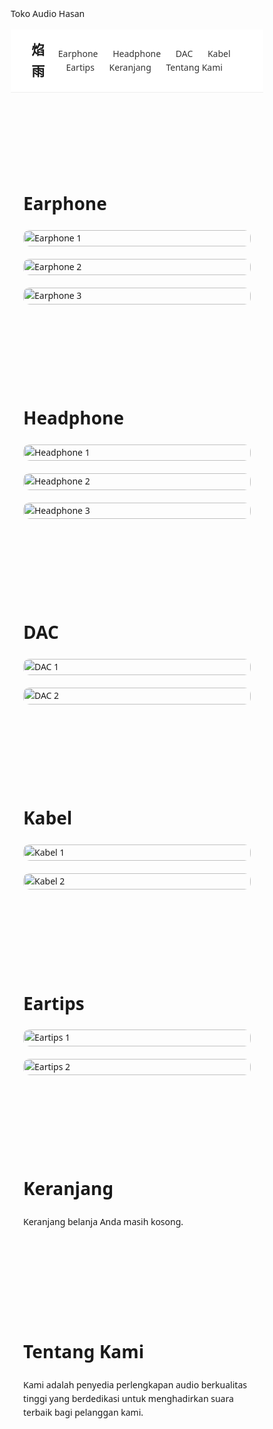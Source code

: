 Toko Audio Hasan
<html lang="id">
<head>
  <meta charset="UTF-8">
  <meta name="viewport" content="width=device-width, initial-scale=1.0">
  <title>Marketplace Audio</title>
  <style>
    * { margin: 0; padding: 0; box-sizing: border-box; scroll-behavior: smooth; }
    body { font-family: 'Segoe UI', sans-serif; line-height: 1.6; }
    header {
      position: sticky; top: 0; z-index: 999;
      background: white; padding: 1rem 2rem;
      display: flex; justify-content: space-between; align-items: center;
      border-bottom: 1px solid #eee;
    }
    .logo { font-size: 1.5em; font-weight: bold; }
    nav a {
      margin: 0 10px; text-decoration: none; color: #333; font-weight: 500;
    }
    section { padding: 60px 20px; }
    h2 { font-size: 2em; margin-bottom: 20px; }
    .product-grid {
      display: grid;
      grid-template-columns: repeat(auto-fit, minmax(200px, 1fr));
      gap: 20px;
    }
    .product-grid img {
      width: 100%; border-radius: 10px;
    }
    .container { max-width: 1200px; margin: 0 auto; }
  </style>
</head>
<body>
  <header>
    <div class="logo">焰雨</div>
    <nav>
      <a href="#earphone">Earphone</a>
      <a href="#headphone">Headphone</a>
      <a href="#dac">DAC</a>
      <a href="#kabel">Kabel</a>
      <a href="#eartips">Eartips</a>
      <a href="#keranjang">Keranjang</a>
      <a href="#tentang">Tentang Kami</a>
    </nav>
  </header>

  <section id="earphone">
    <div class="container">
      <h2>Earphone</h2>
      <div class="product-grid">
        <img src="https://ae01.alicdn.com/kf/Sfbd07154d4624730a4091b0728cb4044Q.jpg" alt="Earphone 1">
        <img src="https://i.imgur.com/BHeaFXO.jpg" alt="Earphone 2">
        <img src="https://i.imgur.com/Jg7WYo4.jpg" alt="Earphone 3">
      </div>
    </div>
  </section>

  <section id="headphone">
    <div class="container">
      <h2>Headphone</h2>
      <div class="product-grid">
        <img src="https://i.imgur.com/DncrbpA.jpg" alt="Headphone 1">
        <img src="https://i.imgur.com/Wcz2Soh.jpg" alt="Headphone 2">
        <img src="https://i.imgur.com/y3NBJ7Y.jpg" alt="Headphone 3">
      </div>
    </div>
  </section>

  <section id="dac">
    <div class="container">
      <h2>DAC</h2>
      <div class="product-grid">
        <img src="https://i.imgur.com/TKrKqN5.jpg" alt="DAC 1">
        <img src="https://i.imgur.com/l47NhL6.jpg" alt="DAC 2">
      </div>
    </div>
  </section>

  <section id="kabel">
    <div class="container">
      <h2>Kabel</h2>
      <div class="product-grid">
        <img src="https://i.imgur.com/ab9D6sT.jpg" alt="Kabel 1">
        <img src="https://i.imgur.com/4pzYjHL.jpg" alt="Kabel 2">
      </div>
    </div>
  </section>

  <section id="eartips">
    <div class="container">
      <h2>Eartips</h2>
      <div class="product-grid">
        <img src="https://i.imgur.com/fBdcmi3.jpg" alt="Eartips 1">
        <img src="https://i.imgur.com/0mKsf99.jpg" alt="Eartips 2">
      </div>
    </div>
  </section>

  <section id="keranjang">
    <div class="container">
      <h2>Keranjang</h2>
      <p>Keranjang belanja Anda masih kosong.</p>
    </div>
  </section>

  <section id="tentang">
    <div class="container">
      <h2>Tentang Kami</h2>
      <p>Kami adalah penyedia perlengkapan audio berkualitas tinggi yang berdedikasi untuk menghadirkan suara terbaik bagi pelanggan kami.</p>
    </div>
  </section>
</body>
</html>
